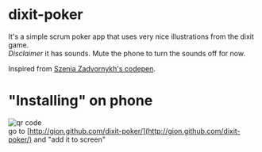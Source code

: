 # dixit-poker
It's a simple scrum poker app that uses very nice illustrations from the dixit game.  
*Disclaimer* it has sounds. Mute the phone to turn the sounds off for now.

Inspired from [Szenia Zadvornykh's codepen](https://codepen.io/zadvorsky/pen/dILAG).

# "Installing" on phone
![qr code](https://api.qrserver.com/v1/create-qr-code/?data=https%3A%2F%2Fgion.github.io%2Fdixit-poker%2F&size=220x220&margin=0)  
go to [http://gion.github.com/dixit-poker/](http://gion.github.com/dixit-poker/) and "add it to screen"
